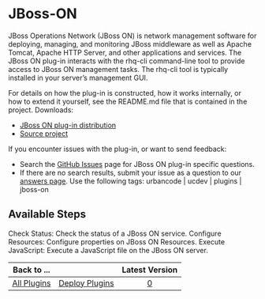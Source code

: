 
JBoss-ON
========


JBoss Operations Network (JBoss ON) is network management software for deploying, managing, and monitoring JBoss 
middleware as well as Apache Tomcat, Apache HTTP Server, and other applications and services. The JBoss ON plug-in 
interacts with the rhq-cli command-line tool to provide access to JBoss ON management tasks. The rhq-cli tool is 
typically installed in your server’s management GUI.


For details on how the plug-in is constructed, how it works 
internally, or how to extend it yourself, see the README.md file that is contained in the project. Downloads:


* [JBoss
 ON plug-in distribution](https://github.com/UrbanCode/JBoss-ON-UCD/releases)
* [Source 
project](https://github.com/UrbanCode/JBoss-ON-UCD)


If you encounter issues with the plug-in, or want to send 
feedback:


* Search the [GitHub Issues](https://github.com/UrbanCode/JBoss-ON-UCD/issues) page for JBoss ON plug-in 
specific questions.
* If there are no search results, submit your issue as a question to our [answers 
page](https://developer.ibm.com/answers/smart-spaces/23/urbancode.html). Use the following tags: urbancode | ucdev | 
plugins | jboss-on



Available Steps
---------------


Check Status: Check the status of a JBoss ON service. Configure 
Resources: Configure properties on JBoss ON Resources. Execute JavaScript: Execute a JavaScript file on the JBoss ON 
server.






|Back to ...||Latest Version|
| :---: | :---: | :---: |
|[All Plugins](../../index.md)|[Deploy Plugins](../README.md)|[0]()|
